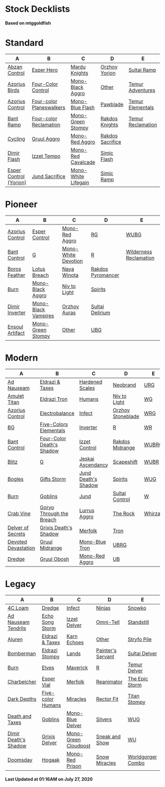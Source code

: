 # Stock Decklists
#### Based on mtggoldfish


# Standard

|                                        A                                         |                                         B                                          |                                    C                                     |                                 D                                  |                                  E                                   |
|----------------------------------------------------------------------------------|------------------------------------------------------------------------------------|--------------------------------------------------------------------------|--------------------------------------------------------------------|----------------------------------------------------------------------|
|[Abzan Control](./mtggoldfish/Standard/decks/Abzan_Control.md)                    |[Esper Hero](./mtggoldfish/Standard/decks/Esper_Hero.md)                            |[Mardu Knights](./mtggoldfish/Standard/decks/Mardu_Knights.md)            |[Orzhov Yorion](./mtggoldfish/Standard/decks/Orzhov_Yorion.md)      |[Sultai Ramp](./mtggoldfish/Standard/decks/Sultai_Ramp.md)            |
|[Azorius Birds](./mtggoldfish/Standard/decks/Azorius_Birds.md)                    |[Four-Color Control](./mtggoldfish/Standard/decks/Four-Color_Control.md)            |[Mono-Black Aggro](./mtggoldfish/Standard/decks/Mono-Black_Aggro.md)      |[Other](./mtggoldfish/Standard/decks/Other.md)                      |[Temur Adventures](./mtggoldfish/Standard/decks/Temur_Adventures.md)  |
|[Azorius Control](./mtggoldfish/Standard/decks/Azorius_Control.md)                |[Four-color Planeswalkers](./mtggoldfish/Standard/decks/Four-color_Planeswalkers.md)|[Mono-Blue Flash](./mtggoldfish/Standard/decks/Mono-Blue_Flash.md)        |[Pawblade](./mtggoldfish/Standard/decks/Pawblade.md)                |[Temur Elementals](./mtggoldfish/Standard/decks/Temur_Elementals.md)  |
|[Bant Ramp](./mtggoldfish/Standard/decks/Bant_Ramp.md)                            |[Four-color Reclamation](./mtggoldfish/Standard/decks/Four-color_Reclamation.md)    |[Mono-Green Stompy](./mtggoldfish/Standard/decks/Mono-Green_Stompy.md)    |[Rakdos Knights](./mtggoldfish/Standard/decks/Rakdos_Knights.md)    |[Temur Reclamation](./mtggoldfish/Standard/decks/Temur_Reclamation.md)|
|[Cycling](./mtggoldfish/Standard/decks/Cycling.md)                                |[Gruul Aggro](./mtggoldfish/Standard/decks/Gruul_Aggro.md)                          |[Mono-Red Aggro](./mtggoldfish/Standard/decks/Mono-Red_Aggro.md)          |[Rakdos Sacrifice](./mtggoldfish/Standard/decks/Rakdos_Sacrifice.md)|                                                                      |
|[Dimir Flash](./mtggoldfish/Standard/decks/Dimir_Flash.md)                        |[Izzet Tempo](./mtggoldfish/Standard/decks/Izzet_Tempo.md)                          |[Mono-Red Cavalcade](./mtggoldfish/Standard/decks/Mono-Red_Cavalcade.md)  |[Simic Flash](./mtggoldfish/Standard/decks/Simic_Flash.md)          |                                                                      |
|[Esper Control  (Yorion)](./mtggoldfish/Standard/decks/Esper_Control__(Yorion).md)|[Jund Sacrifice](./mtggoldfish/Standard/decks/Jund_Sacrifice.md)                    |[Mono-White Lifegain](./mtggoldfish/Standard/decks/Mono-White_Lifegain.md)|[Simic Ramp](./mtggoldfish/Standard/decks/Simic_Ramp.md)            |                                                                      |


# Pioneer

|                                A                                |                                    B                                    |                                    C                                    |                                  D                                  |                                       E                                       |
|-----------------------------------------------------------------|-------------------------------------------------------------------------|-------------------------------------------------------------------------|---------------------------------------------------------------------|-------------------------------------------------------------------------------|
|[Azorius Control](./mtggoldfish/Pioneer/decks/Azorius_Control.md)|[Esper Control](./mtggoldfish/Pioneer/decks/Esper_Control.md)            |[Mono-Red Aggro](./mtggoldfish/Pioneer/decks/Mono-Red_Aggro.md)          |[RG](./mtggoldfish/Pioneer/decks/RG.md)                              |[WUBG](./mtggoldfish/Pioneer/decks/WUBG.md)                                    |
|[Bant Control](./mtggoldfish/Pioneer/decks/Bant_Control.md)      |[G](./mtggoldfish/Pioneer/decks/G.md)                                    |[Mono-White Devotion](./mtggoldfish/Pioneer/decks/Mono-White_Devotion.md)|[R](./mtggoldfish/Pioneer/decks/R.md)                                |[Wilderness Reclamation](./mtggoldfish/Pioneer/decks/Wilderness_Reclamation.md)|
|[Boros Feather](./mtggoldfish/Pioneer/decks/Boros_Feather.md)    |[Lotus Breach](./mtggoldfish/Pioneer/decks/Lotus_Breach.md)              |[Naya Winota](./mtggoldfish/Pioneer/decks/Naya_Winota.md)                |[Rakdos Pyromancer](./mtggoldfish/Pioneer/decks/Rakdos_Pyromancer.md)|                                                                               |
|[Burn](./mtggoldfish/Pioneer/decks/Burn.md)                      |[Mono-Black Aggro](./mtggoldfish/Pioneer/decks/Mono-Black_Aggro.md)      |[Niv to Light](./mtggoldfish/Pioneer/decks/Niv_to_Light.md)              |[Spirits](./mtggoldfish/Pioneer/decks/Spirits.md)                    |                                                                               |
|[Dimir Inverter](./mtggoldfish/Pioneer/decks/Dimir_Inverter.md)  |[Mono-Black Vampires](./mtggoldfish/Pioneer/decks/Mono-Black_Vampires.md)|[Orzhov Auras](./mtggoldfish/Pioneer/decks/Orzhov_Auras.md)              |[Sultai Delirium](./mtggoldfish/Pioneer/decks/Sultai_Delirium.md)    |                                                                               |
|[Ensoul Artifact](./mtggoldfish/Pioneer/decks/Ensoul_Artifact.md)|[Mono-Green Stompy](./mtggoldfish/Pioneer/decks/Mono-Green_Stompy.md)    |[Other](./mtggoldfish/Pioneer/decks/Other.md)                            |[UBG](./mtggoldfish/Pioneer/decks/UBG.md)                            |                                                                               |


# Modern

|                                   A                                    |                                         B                                          |                                   C                                    |                                 D                                  |                      E                       |
|------------------------------------------------------------------------|------------------------------------------------------------------------------------|------------------------------------------------------------------------|--------------------------------------------------------------------|----------------------------------------------|
|[Ad Nauseam](./mtggoldfish/Modern/decks/Ad_Nauseam.md)                  |[Eldrazi & Taxes](./mtggoldfish/Modern/decks/Eldrazi_&_Taxes.md)                    |[Hardened Scales](./mtggoldfish/Modern/decks/Hardened_Scales.md)        |[Neobrand](./mtggoldfish/Modern/decks/Neobrand.md)                  |[URG](./mtggoldfish/Modern/decks/URG.md)      |
|[Amulet Titan](./mtggoldfish/Modern/decks/Amulet_Titan.md)              |[Eldrazi Tron](./mtggoldfish/Modern/decks/Eldrazi_Tron.md)                          |[Humans](./mtggoldfish/Modern/decks/Humans.md)                          |[Niv to Light](./mtggoldfish/Modern/decks/Niv_to_Light.md)          |[WG](./mtggoldfish/Modern/decks/WG.md)        |
|[Azorius Control](./mtggoldfish/Modern/decks/Azorius_Control.md)        |[Electrobalance](./mtggoldfish/Modern/decks/Electrobalance.md)                      |[Infect](./mtggoldfish/Modern/decks/Infect.md)                          |[Orzhov Stoneblade](./mtggoldfish/Modern/decks/Orzhov_Stoneblade.md)|[WRG](./mtggoldfish/Modern/decks/WRG.md)      |
|[BG](./mtggoldfish/Modern/decks/BG.md)                                  |[Five-Colors Elementals](./mtggoldfish/Modern/decks/Five-Colors_Elementals.md)      |[Inverter](./mtggoldfish/Modern/decks/Inverter.md)                      |[R](./mtggoldfish/Modern/decks/R.md)                                |[WR](./mtggoldfish/Modern/decks/WR.md)        |
|[Bant Control](./mtggoldfish/Modern/decks/Bant_Control.md)              |[Four-Color Death's Shadow](./mtggoldfish/Modern/decks/Four-Color_Death's_Shadow.md)|[Izzet Control](./mtggoldfish/Modern/decks/Izzet_Control.md)            |[Rakdos Midrange](./mtggoldfish/Modern/decks/Rakdos_Midrange.md)    |[WUBRG](./mtggoldfish/Modern/decks/WUBRG.md)  |
|[Blitz](./mtggoldfish/Modern/decks/Blitz.md)                            |[G](./mtggoldfish/Modern/decks/G.md)                                                |[Jeskai Ascendancy](./mtggoldfish/Modern/decks/Jeskai_Ascendancy.md)    |[Scapeshift](./mtggoldfish/Modern/decks/Scapeshift.md)              |[WUBR](./mtggoldfish/Modern/decks/WUBR.md)    |
|[Bogles](./mtggoldfish/Modern/decks/Bogles.md)                          |[Gifts Storm](./mtggoldfish/Modern/decks/Gifts_Storm.md)                            |[Jund Death's Shadow](./mtggoldfish/Modern/decks/Jund_Death's_Shadow.md)|[Spirits](./mtggoldfish/Modern/decks/Spirits.md)                    |[WUG](./mtggoldfish/Modern/decks/WUG.md)      |
|[Burn](./mtggoldfish/Modern/decks/Burn.md)                              |[Goblins](./mtggoldfish/Modern/decks/Goblins.md)                                    |[Jund](./mtggoldfish/Modern/decks/Jund.md)                              |[Sultai Control](./mtggoldfish/Modern/decks/Sultai_Control.md)      |[W](./mtggoldfish/Modern/decks/W.md)          |
|[Crab Vine](./mtggoldfish/Modern/decks/Crab_Vine.md)                    |[Goryo Through the Breach](./mtggoldfish/Modern/decks/Goryo_Through_the_Breach.md)  |[Lurrus Aggro](./mtggoldfish/Modern/decks/Lurrus_Aggro.md)              |[The Rock](./mtggoldfish/Modern/decks/The_Rock.md)                  |[Whirza](./mtggoldfish/Modern/decks/Whirza.md)|
|[Delver of Secrets](./mtggoldfish/Modern/decks/Delver_of_Secrets.md)    |[Grixis Death's Shadow](./mtggoldfish/Modern/decks/Grixis_Death's_Shadow.md)        |[Merfolk](./mtggoldfish/Modern/decks/Merfolk.md)                        |[Tron](./mtggoldfish/Modern/decks/Tron.md)                          |                                              |
|[Devoted Devastation](./mtggoldfish/Modern/decks/Devoted_Devastation.md)|[Gruul Midrange](./mtggoldfish/Modern/decks/Gruul_Midrange.md)                      |[Mono-Blue Tron](./mtggoldfish/Modern/decks/Mono-Blue_Tron.md)          |[UBRG](./mtggoldfish/Modern/decks/UBRG.md)                          |                                              |
|[Dredge](./mtggoldfish/Modern/decks/Dredge.md)                          |[Gruul Obosh](./mtggoldfish/Modern/decks/Gruul_Obosh.md)                            |[Mono-Red Aggro](./mtggoldfish/Modern/decks/Mono-Red_Aggro.md)          |[UB](./mtggoldfish/Modern/decks/UB.md)                              |                                              |


# Legacy

|                                    A                                     |                                 B                                  |                                    C                                     |                                 D                                  |                                 E                                  |
|--------------------------------------------------------------------------|--------------------------------------------------------------------|--------------------------------------------------------------------------|--------------------------------------------------------------------|--------------------------------------------------------------------|
|[4C Loam](./mtggoldfish/Legacy/decks/4C_Loam.md)                          |[Dredge](./mtggoldfish/Legacy/decks/Dredge.md)                      |[Infect](./mtggoldfish/Legacy/decks/Infect.md)                            |[Ninjas](./mtggoldfish/Legacy/decks/Ninjas.md)                      |[Snowko](./mtggoldfish/Legacy/decks/Snowko.md)                      |
|[Ad Nauseam Tendrils](./mtggoldfish/Legacy/decks/Ad_Nauseam_Tendrils.md)  |[Echo Song Storm](./mtggoldfish/Legacy/decks/Echo_Song_Storm.md)    |[Izzet Delver](./mtggoldfish/Legacy/decks/Izzet_Delver.md)                |[Omni-Tell](./mtggoldfish/Legacy/decks/Omni-Tell.md)                |[Standstill](./mtggoldfish/Legacy/decks/Standstill.md)              |
|[Aluren](./mtggoldfish/Legacy/decks/Aluren.md)                            |[Eldrazi & Taxes](./mtggoldfish/Legacy/decks/Eldrazi_&_Taxes.md)    |[Karn Echoes](./mtggoldfish/Legacy/decks/Karn_Echoes.md)                  |[Other](./mtggoldfish/Legacy/decks/Other.md)                        |[Stryfo Pile](./mtggoldfish/Legacy/decks/Stryfo_Pile.md)            |
|[Bomberman](./mtggoldfish/Legacy/decks/Bomberman.md)                      |[Eldrazi Stompy](./mtggoldfish/Legacy/decks/Eldrazi_Stompy.md)      |[Lands](./mtggoldfish/Legacy/decks/Lands.md)                              |[Painter's Servant](./mtggoldfish/Legacy/decks/Painter's_Servant.md)|[Sultai Delver](./mtggoldfish/Legacy/decks/Sultai_Delver.md)        |
|[Burn](./mtggoldfish/Legacy/decks/Burn.md)                                |[Elves](./mtggoldfish/Legacy/decks/Elves.md)                        |[Maverick](./mtggoldfish/Legacy/decks/Maverick.md)                        |[R](./mtggoldfish/Legacy/decks/R.md)                                |[Temur Delver](./mtggoldfish/Legacy/decks/Temur_Delver.md)          |
|[Charbelcher](./mtggoldfish/Legacy/decks/Charbelcher.md)                  |[Esper Vial](./mtggoldfish/Legacy/decks/Esper_Vial.md)              |[Merfolk](./mtggoldfish/Legacy/decks/Merfolk.md)                          |[Reanimator](./mtggoldfish/Legacy/decks/Reanimator.md)              |[The Epic Storm](./mtggoldfish/Legacy/decks/The_Epic_Storm.md)      |
|[Dark Depths](./mtggoldfish/Legacy/decks/Dark_Depths.md)                  |[Five-color Humans](./mtggoldfish/Legacy/decks/Five-color_Humans.md)|[Miracles](./mtggoldfish/Legacy/decks/Miracles.md)                        |[Rector Fit](./mtggoldfish/Legacy/decks/Rector_Fit.md)              |[Titan Stompy](./mtggoldfish/Legacy/decks/Titan_Stompy.md)          |
|[Death and Taxes](./mtggoldfish/Legacy/decks/Death_and_Taxes.md)          |[Goblins](./mtggoldfish/Legacy/decks/Goblins.md)                    |[Mono-Blue Delver](./mtggoldfish/Legacy/decks/Mono-Blue_Delver.md)        |[Slivers](./mtggoldfish/Legacy/decks/Slivers.md)                    |[WUG](./mtggoldfish/Legacy/decks/WUG.md)                            |
|[Dimir Death's Shadow](./mtggoldfish/Legacy/decks/Dimir_Death's_Shadow.md)|[Grixis Delver](./mtggoldfish/Legacy/decks/Grixis_Delver.md)        |[Mono-Green Cloudpost](./mtggoldfish/Legacy/decks/Mono-Green_Cloudpost.md)|[Sneak and Show](./mtggoldfish/Legacy/decks/Sneak_and_Show.md)      |[WU](./mtggoldfish/Legacy/decks/WU.md)                              |
|[Doomsday](./mtggoldfish/Legacy/decks/Doomsday.md)                        |[Hogaak](./mtggoldfish/Legacy/decks/Hogaak.md)                      |[Mono-Red Prison](./mtggoldfish/Legacy/decks/Mono-Red_Prison.md)          |[Snow Miracles](./mtggoldfish/Legacy/decks/Snow_Miracles.md)        |[Worldgorger Combo](./mtggoldfish/Legacy/decks/Worldgorger_Combo.md)|



#### Last Updated at 01:16AM on July 27, 2020
